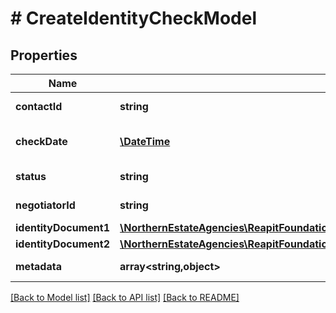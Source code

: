 # # CreateIdentityCheckModel

## Properties

Name | Type | Description | Notes
------------ | ------------- | ------------- | -------------
**contactId** | **string** | The unique identifier of the contact associated to the identity check |
**checkDate** | [**\DateTime**](\DateTime.md) | The date when the identity check was performed. This may differ to the date when the check was created |
**status** | **string** | The current status of the identity check (pass/fail/pending/cancelled/warnings/unchecked) |
**negotiatorId** | **string** | The unique identifier of the negotiator that initiated the identity check |
**identityDocument1** | [**\NorthernEstateAgencies\ReapitFoundationsClient\Model\IdentityChecksIdentityDocument1**](IdentityChecksIdentityDocument1.md) |  |
**identityDocument2** | [**\NorthernEstateAgencies\ReapitFoundationsClient\Model\IdentityChecksIdentityDocument1**](IdentityChecksIdentityDocument1.md) |  | [optional]
**metadata** | **array<string,object>** | App specific metadata to set against the identity check | [optional]

[[Back to Model list]](../../README.md#models) [[Back to API list]](../../README.md#endpoints) [[Back to README]](../../README.md)
